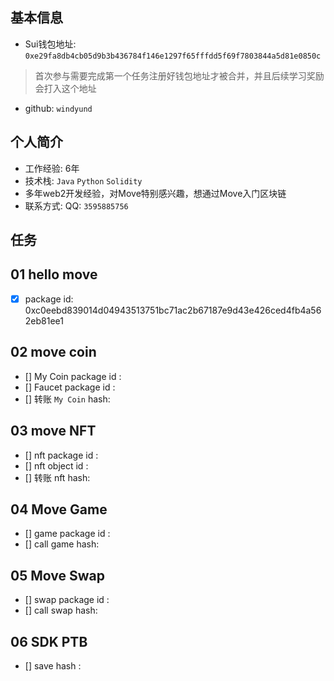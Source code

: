 ## 基本信息
- Sui钱包地址: `0xe29fa8db4cb05d9b3b436784f146e1297f65fffdd5f69f7803844a5d81e0850c`
> 首次参与需要完成第一个任务注册好钱包地址才被合并，并且后续学习奖励会打入这个地址
- github: `windyund`

## 个人简介
- 工作经验: 6年
- 技术栈: `Java` `Python` `Solidity`
- 多年web2开发经验，对Move特别感兴趣，想通过Move入门区块链
- 联系方式: QQ: `3595885756` 

## 任务

##   01 hello move  
- [x] package id: 0xc0eebd839014d04943513751bc71ac2b67187e9d43e426ced4fb4a562eb81ee1

##   02 move coin
- [] My Coin package id : 
- [] Faucet package id : 
- [] 转账 `My Coin` hash:

##   03 move NFT
- [] nft package id :
- [] nft object id : 
- [] 转账 nft  hash:

##   04 Move Game
- [] game package id :
- [] call game hash:

##   05 Move Swap
- [] swap package id :
- [] call swap hash:

##   06 SDK PTB
- [] save hash :
